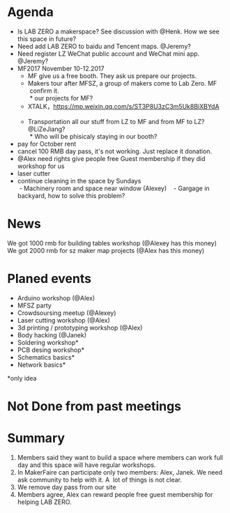# Agenda

- Is LAB ZERO a makerspace? See discussion with @Henk. How we see this space in future?
- Need add LAB ZERO to baidu and Tencent maps. @Jeremy?  
- Need register LZ WeChat public account and WeChat mini app. @Jeremy? 
- MF2017 November 10-12.2017     
  * MF give us a free booth. They ask us prepare our projects.     
  * Makers tour after MFSZ, a group of makers come to Lab Zero. MF  confirm it.    
  * our projects for MF?        
  * XTALK，https://mp.weixin.qq.com/s/ST3P8U3zC3m5Uk8BiXBYdA        
  * Transportation all our stuff from LZ to MF and from MF to LZ? @LiZeJiang?      
  * Who will be phisicaly staying in our booth?        
- pay for October rent   
- cancel 100 RMB day pass, it's not working. Just replace it donation.
- @Alex need rights give people free Guest membership if they did workshop for us
- laser cutter 
- continue cleaning in the space by Sundays    
  - Machinery room and space near window (Alexey)   
  - Gargage in backyard, how to solve this problem?   
  
# News

We got 1000 rmb for building tables workshop (@Alexey has this money)   
We got 2000 rmb for sz maker map projects (@Alex has this money)   

# Planed events

- Arduino workshop (@Alex)  
- MFSZ party  
- Crowdsoursing meetup (@Alexey)  
- Laser cutting workshop (@Alex)  
- 3d printing / prototyping workshop (@Alex)  
- Body hacking (@Janek) 
- Soldering workshop*  
- PCB desing workshop*  
- Schematics basics*  
- Network basics*   

*only idea

# Not Done from past meetings  

# Summary
 
 1. Members said they want to build a space where members can work full day and this space will have regular workshops.
 2. In MakerFaire can participate only two members: Alex, Janek. We need ask community to help with it. A  lot of things is not clear.    
 3. We remove day pass from our site   
 4. Members agree, Alex can reward people free guest membership for helping LAB ZERO.         
